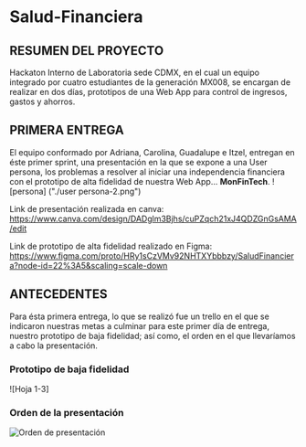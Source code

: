 # Salud-Financiera

## RESUMEN DEL PROYECTO
Hackaton Interno de Laboratoria sede CDMX,  en el cual un equipo integrado por cuatro estudiantes de la  generación MX008, se encargan de realizar en dos días, prototipos de una Web App para control de ingresos, gastos y ahorros.

## PRIMERA ENTREGA
El equipo conformado por Adriana, Carolina, Guadalupe e Itzel, entregan en éste primer sprint, una presentación en la que se expone a una User persona, los problemas a resolver al iniciar una independencia financiera con el prototipo de alta fidelidad de nuestra Web App... **MonFinTech**.
![persona] ("./user persona-2.png")

Link de presentación realizada en canva:
https://www.canva.com/design/DADglm3Bjhs/cuPZqch21xJ4QDZGnGsAMA/edit


Link de prototipo de alta fidelidad realizado en Figma:
https://www.figma.com/proto/HRy1sCzVMv92NHTXYbbbzy/SaludFinanciera?node-id=22%3A5&scaling=scale-down


## ANTECEDENTES 
Para ésta primera entrega, lo que se realizó fue un trello en el que se indicaron nuestras metas a culminar para este primer día de entrega, nuestro prototipo de baja fidelidad; así como, el orden en el que llevaríamos a cabo la presentación. 

### Prototipo de baja fidelidad
![Hoja 1-3] 

### Orden de la presentación
![Orden de presentación](/Documentos/PROYECTOS_LABORATORIA/Salud_Financiera/Icons/IMG_20190723_190949)



